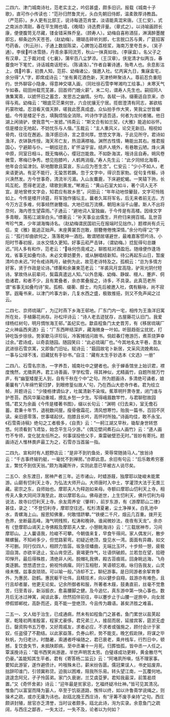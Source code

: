 <!-- { "loadSidebar": true } -->
二四六、津门城南诗社，范老实主之，吟侣甚盛，颇多旧识。报载《城南十子歌》，直可作小传读也：“范孙归然鲁灵光，头白先朝旧侍郎，温柔敦厚诗教昌。（严范荪）。乡人更有比部王，说诗每道范肯堂，淡语能真混宋唐。（王仁安）。式之南派亦清刚，春在平生赐也墙，《晚晴》诗选费评量。（章式之）。以诗喻画顾长康，便便腹笥无尽藏，镂金错采殊乔皇。（顾寿人）。幼梅自喜称酒狂，淋漓醉墨醒即忘，柳条边外天苍苍。（赵幼梅）。珊瑚击碎听刘郎，七言脱口苏与黄，广筵招客芍药香。（列云孙）。子通上数屈陈梁，心脾饱沁荔枝浆，海南万里夸吾乡。（吴子通）。李侯吟冰雪肠，丹青余事同流芳，秋山一抹真如妆。（李寐盒）。名父子之有汉章，工于裁对成《七襄》，蒲牢百八尘梦凉。（王汉章）。侠宠清才似两当，春蚕食叶下笔忙，诗话城南话短长。（陈诵洛）。”作者自署诗逋，殆粤人也。余息影沽上，偶吟事，初畏人知，范荪、幼梅诸公，强邀入社。忆丙寅九日，集寐盒宅，余分得“人”字，即席成诗云：“坐有黄花酒色新，天津桥畔聚诗人。尊前忍负重阳约，世外聊容小隐身。得意神交堪入画，（同社徐石雪李琴湘均工绘事。）未寒天气乍如春。砚田卅载荒芜甚，回首师门娩火薪”。末二句，谓寿人先生也。嗣招同人谯集寓斋，以摅怀旧之蓄念，发思古之幽情。分均，各赋一诗。缀蘅适自京来，亦得与焉。幼梅云：“眼底茫茫果何世，六合扰攘无宁居。揽辔澄清有同志，甚欲枯朽蒙吹嘘。忍泪看天值天醉，嗟我此愿真成虚。众仙拍手作大笑，笑我尘世皆螂蛆。今传是楼足千古，填胸烦恼全消除。吟诗作字适吾适，何者为龙何者猪。他日湖上闲骑驴，使我意气一发摅。”纬斋云：“斯文合有如兰契，《大雅》能追如谷怀。信是楼台无地起，不妨忧乐与人偕。”玉裁云：“主人重风义，论交无新旧。相视如骨肉，往往在邂逅。渔洋感旧诗，言之意何厚。悠悠文字海，于此见所守。君诗如渔洋，衣钵孰传授。海天吊亡友，热泪满襟袖。渊然古性情，畴能出其右。推君报国心，宁避颠与仆。一朝挂冠去，旷怀溢宇宙。结庐人境外，有巷敢云陋。烽火满中原，同室日相斗。既无悔祸心，缨冠岂能救。不如卧海滨，哦诗且自寿。朔风卷微雪，寒梅已争秀。想见抱膝吟，人鹤两消瘦。”寿人先生云：“此夕同倾北海尊，他年会合延津剑。斫地酣歌且莫哀，东山应为苍生念”。仁安云：“少小不如人，老来语更讷。有足不能行，无蛩苦若蹶。忽于文字中，得识吾家勃。促句复传觞，诗兴涣然发。方今世事奇，清流半污湄。入山友麋鹿，下床避蛇蝎。一笑辕下驹，长鸣互舵。愿得老泥途，啸歌到黄发。”琴湘云：“黄山石室大如斗，著个词人无不宜。是地曾修文字会，知君应有故乡思”。问田云：“年年动地惊鼙鼓，文字可怜贱如上。今传是楼开诗筵，将军独作骚坛主。曩者久耳将军名，后无来者前无古。方今万方正多难，何事倾然谢簪俎。大地已枯万流横，朝阳未浴千山瞽。斯人不出将奈何，海内苍生望霖雨。”子通云：“避地词人室独幽，于今传是有高楼。因缘文字多青眼，落拓江湖渐白头。”缥蘅云：“补天事业出儒生，开府归来拥百城。乱世苔岑珍气类，少年湖海悔诗名。（赵幼梅谓民国初元在报端时见拙作。）题襟尚有贞元侣，变《雅》能追正始声。末座黄裳吾岂敢，朋簪倦倦愧深情。”余分均得“之”字云：“孤行却曲欲何之，落落乾坤一酒卮。敢谓陋居堪避世，最难嘉客惯吟诗。小阳时节春初报，淡水交情久更知。好事云崧严击钵，（谓幼梅。）捻髭得句总嫌迟。”同人多有和作，范老云：“咏何伤竟戒之，聊胜枯对酒盈卮。随缘便作逢场戏，省事无如叠均诗。未必文章妨要务，或从酬唱结新知。待公再起东山日，暂废清吟亦未迟。”时令戒诗两月，破例为此，故范老诗特及之。孤桐云：“总为多情方好客，贤于作政是论诗。”缥蘅和余兼柬范老云：“羊裘风月宜高隐，驴背光阴付短诗。掌故侍从前辈问，鬓霜真遣远人知。”以外息庵、幼梅、静娱、栩人、蹇庐、侗伯诸君，和者不少，且有累叠者，余亦累叠报之，诗多，不具录。此真范老所谓“省事无如叠均诗”矣。孤桐、缀蘅、醇士，均先后被邀入社，偶有觞咏，尚不寂寥。遐庵书来，以津门吟事方新，几复水西之盛，极致推挹，则又不免声闻之过云。

二四七、京师琉璃厂，为辽时燕下乡海王邨地。厂东门内一宅，相传为王渔洋旧寓所在处，手植藤花尚存。孙松坪诗云：“诗人老去迹犹存，古屋藤花认旧门。我爱绿杨红树句，明月惆怅海王邨。”盖纪实也。歙县程鱼门太史晋芳，有《移居琉璃厂之火神庙西夹道》云：“厂东西畔结深庐，藏海微身一叶如。听鼓趋衙尘扰扰，打钟吃饭步徐徐。势家歇马评珍玩，冷客摊钱问故书。倘趁春灯倦游历，煮茶烧笋幸过余。”君诗成，以奇袁随园。随园笑曰：“此必琉璃厂也。”今其地名太平巷，吾友武进徐石雪京寓，又即鱼门旧址。赋诗云：“蕺园故宅卜新居，文采风流娩弗如。一事与公绿不浅，旧藏犹有手钞书。”自注：“藏有太生手钞选本《文选》一册”

二四八、石雪名宗浩，一字养吾，城南社中之健者也。余于蝉香馆坐上始识君，襟度愧然，尤徵夙养。君工诗善画，字学松雪，得其神似，尤精画竹，自题所居万竹庐，有“幽篁矮屋无人到，自有千秋在个中”之句。所为题画诗，多清绝可诵者，娘蘅曩有“八年绵竹萦归梦，到眼修篁似故人”句，乃在西山大悲寺作者。君为绘立帧，并题诗云：“少陵格律谪仙才，吐属清新不染埃。蕉萃明歼萧寺里，闭门谁与护苍苔。西风华篥动重城，撩乱乡愁一夕生。写得峨眉数竿竹，与君聊慰故园情。”君又为余画《今传是楼著书图》，缀以长句云：“渊明《归去来》，室无儋石蓄。君秉十年节，退税数间屋。瘦骨傲霜花，清风想寒竹。贻我一篇书，百回不厌读。亲旧感零落，世事嗟起伏。抱膝且长吟，高怀时所独。”诗画均佳，敢不永宝。《石雪斋诗稿》绝句之工者极多，《自责》云：“一舸江湖又早秋，锄犁身世转悠悠。何须看到飞鸢坠，始念平生马少游。”《偶见壁间煮石山人画竹》云：“道人画竹不专师，变化犹龙任所之。何事误投伧父手，乘雷破壁恐无时。”皆妙有寄托。题画诗近人惟林畏庐最工为之，石雪亦当首届一指。

二四九、宣和时有人题野店云：“是非不到钓鱼处，荣辱常随骑马人。”放翁诗云：“千古事终输钓艇，一毫忧不到禅房。”亦即此意。余旧有句云：“后乐敢希穷塞主，繁忧不到信天翁。”颇为海藏所许，实则此意已早被古人说尽矣。

二五○、余东渡日，居神产者三年。近市诸山，时蜡游屐，独摩耶以陡峻未能累游。山巅有忉利天上寺，为弘法大师开山。大师唐时入中土，学灌顶大法于无畏三藏。密宗之东，自师始也。摩耶夫人为释迦如来母。寺额曰摩耶山忉利天上寺。相传夫人象大同间浮海至此，故以摩耶名山。佛母逝世，上生忉利天，佛升忉利为母说法，故寺曰忉利天上寺。余友周养安（肇祥），前岁东游，有《游摩耶山二律》甚佳，录之：“不登忉利寺，摩耶空往还。松杉清夏暑，尘土净禅关。白乳池中水，青螺海上山。报恩知佛重，何敢惜跻攀。”“铁绠二千尺，烟云几百重。拨开无色界，坐断最高峰。海气明残照，松涛和晚钟。谁闻微妙法，夜夜有天龙”。余亦有《登摩耶山谒天上寺佛殿及摩耶夫人堂，小憩眺海诗》云：“三载居神市，习间摩耶山。上人曩语我，险峻不可攀。今朝值来复，早食午得间。家人偶发兴，散步睇螺鬟。不知岭多少，但觉路萦弯。初疑近绝顶，旋见水一湾。面面有异趣，如文不可删。同行仅四人，相顾力皆孱。坂急径蟠曲，无端比玉环。十步频一憩，疲极泪自潸。亦欲半途止，宝山肯空还。衰竭更作气，壮语供破颜。兰若忽在望，拾磴叩惮开。最后得殊胜，清绝非人闲。脱帽礼我佛，殿古苔痕斑。回身眺远海，飞舟类逐鹏。悠悠遗世立，俯视怜病瘰。同行互相慰，笑语顿忘艰。咏归告我友，山灵缘未悝。兹事良琐琐。可以喻一般。”诗却不工，聊纪游事。是日同游者余挈育季外，为惠民、劭鹤。惠民躯干壮伟，且精技术，向以健步自翔，兹游亦有难色，且行且却者屡，他更无论矣。记余所御者和服，所著者木屐，鼓勇直前，丝毫不觉惫苦，归至青谷，新浴振衣，愈喜腰脚之健。及今追忆，真东游中第一快心事也。数月后无冰过神寓，闻谈此事，欣然招伴前往，卒以蹇步止于山腰一逆旅中，向女居停假邯郸枕，高卧而还，竟不能一登绝顶，今且传为趣语。甚矣济胜之难喜。

二五一、文人绌于治生，已成通病，然未有如程鱼门之甚者。鱼门累世以盐荚起家，乾隆初两淮殷富，程家尤豪侈。君兄弟三人，接屈而居，延接宾客，筵淤无虚日。罄资购书五万卷，又好周戚友，求者必应，不求者或强施之，顾付会计于家奴，任盗侵了不勘结。以此家益落，负券山积，势不能支。晚乞假赴陕，将谋之毕秋帆，为归老计。时酷暑，索逋者呼噪随之，君已衰老，乘弁栈车，行烈日中，顿撼，复饮食失节，未抵陕即病，至中丞署十一月死。归葬恤孤，皆中丞一人任之。覃溪挽诗云：“载书西笑尚游遨，半世声明苦太劳。白璧琢成功更粹，黄金散尽气仍豪。”盖能知其生平者。君有《寄答杨二监云》云：“阿堵夙所嗔，恬不理家事。要知此游宦，遂作避债计。吟哦殊未已，薪米纷告匮。儒冠果误人，书史姑废弃。拙辞叩谁门，引领冀称贷。迫我以困难，阻我所乐易。转头望江南，一瓦覆何地。遑遑念阿兄，孑孑怜孱弟。家门久衰谢，兰艾虞芟萝。君知我最深，前策曷烦置。”又《奇怀舍弟》诗云：“迎年最是贫家忌，乞福终疑冷灶神。”皆可见其清况。惟鱼门以富室而降为篓人，卒至于饥驱道路，憔悴以终，如以许鲁斋学说绳之，则操术之疏，或亦无庸为讳也。赵瓯北挽王西庄诗，有“牙筹不废手亲持”之句。西庄颇讲封殖，居官亦乏清誉，当时议者颇多。瓯北此诗，洵为实录。余意鱼门之疏阔，与西庄之鄙吝，一失太过，一失不及，论者以为何如？

